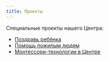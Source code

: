 ```yaml
---
title: Проекты
---
```


Специальные проекты нашего Центра:
* [Поздравь ребёнка]({{site.baseurl}}/projects/birthdays/)
* [Помощь пожилым людям]({{site.baseurl}}/projects/eldery-help/)
* [Монтессори-технологии в Центре]({{site.baseurl}}/projects/montessori/)
